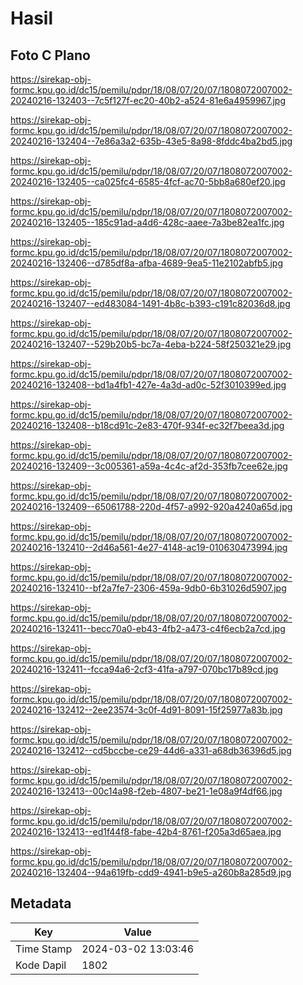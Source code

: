 # Hasil

## Foto C Plano

https://sirekap-obj-formc.kpu.go.id/dc15/pemilu/pdpr/18/08/07/20/07/1808072007002-20240216-132403--7c5f127f-ec20-40b2-a524-81e6a4959967.jpg

https://sirekap-obj-formc.kpu.go.id/dc15/pemilu/pdpr/18/08/07/20/07/1808072007002-20240216-132404--7e86a3a2-635b-43e5-8a98-8fddc4ba2bd5.jpg

https://sirekap-obj-formc.kpu.go.id/dc15/pemilu/pdpr/18/08/07/20/07/1808072007002-20240216-132405--ca025fc4-6585-4fcf-ac70-5bb8a680ef20.jpg

https://sirekap-obj-formc.kpu.go.id/dc15/pemilu/pdpr/18/08/07/20/07/1808072007002-20240216-132405--185c91ad-a4d6-428c-aaee-7a3be82ea1fc.jpg

https://sirekap-obj-formc.kpu.go.id/dc15/pemilu/pdpr/18/08/07/20/07/1808072007002-20240216-132406--d785df8a-afba-4689-9ea5-11e2102abfb5.jpg

https://sirekap-obj-formc.kpu.go.id/dc15/pemilu/pdpr/18/08/07/20/07/1808072007002-20240216-132407--ed483084-1491-4b8c-b393-c191c82036d8.jpg

https://sirekap-obj-formc.kpu.go.id/dc15/pemilu/pdpr/18/08/07/20/07/1808072007002-20240216-132407--529b20b5-bc7a-4eba-b224-58f250321e29.jpg

https://sirekap-obj-formc.kpu.go.id/dc15/pemilu/pdpr/18/08/07/20/07/1808072007002-20240216-132408--bd1a4fb1-427e-4a3d-ad0c-52f3010399ed.jpg

https://sirekap-obj-formc.kpu.go.id/dc15/pemilu/pdpr/18/08/07/20/07/1808072007002-20240216-132408--b18cd91c-2e83-470f-934f-ec32f7beea3d.jpg

https://sirekap-obj-formc.kpu.go.id/dc15/pemilu/pdpr/18/08/07/20/07/1808072007002-20240216-132409--3c005361-a59a-4c4c-af2d-353fb7cee62e.jpg

https://sirekap-obj-formc.kpu.go.id/dc15/pemilu/pdpr/18/08/07/20/07/1808072007002-20240216-132409--65061788-220d-4f57-a992-920a4240a65d.jpg

https://sirekap-obj-formc.kpu.go.id/dc15/pemilu/pdpr/18/08/07/20/07/1808072007002-20240216-132410--2d46a561-4e27-4148-ac19-010630473994.jpg

https://sirekap-obj-formc.kpu.go.id/dc15/pemilu/pdpr/18/08/07/20/07/1808072007002-20240216-132410--bf2a7fe7-2306-459a-9db0-6b31026d5907.jpg

https://sirekap-obj-formc.kpu.go.id/dc15/pemilu/pdpr/18/08/07/20/07/1808072007002-20240216-132411--becc70a0-eb43-4fb2-a473-c4f6ecb2a7cd.jpg

https://sirekap-obj-formc.kpu.go.id/dc15/pemilu/pdpr/18/08/07/20/07/1808072007002-20240216-132411--fcca94a6-2cf3-41fa-a797-070bc17b89cd.jpg

https://sirekap-obj-formc.kpu.go.id/dc15/pemilu/pdpr/18/08/07/20/07/1808072007002-20240216-132412--2ee23574-3c0f-4d91-8091-15f25977a83b.jpg

https://sirekap-obj-formc.kpu.go.id/dc15/pemilu/pdpr/18/08/07/20/07/1808072007002-20240216-132412--cd5bccbe-ce29-44d6-a331-a68db36396d5.jpg

https://sirekap-obj-formc.kpu.go.id/dc15/pemilu/pdpr/18/08/07/20/07/1808072007002-20240216-132413--00c14a98-f2eb-4807-be21-1e08a9f4df66.jpg

https://sirekap-obj-formc.kpu.go.id/dc15/pemilu/pdpr/18/08/07/20/07/1808072007002-20240216-132413--ed1f44f8-fabe-42b4-8761-f205a3d65aea.jpg

https://sirekap-obj-formc.kpu.go.id/dc15/pemilu/pdpr/18/08/07/20/07/1808072007002-20240216-132404--94a619fb-cdd9-4941-b9e5-a260b8a285d9.jpg


## Metadata

| Key        | Value               |
| ---------- | ------------------- |
| Time Stamp | 2024-03-02 13:03:46 |
| Kode Dapil | 1802                |



